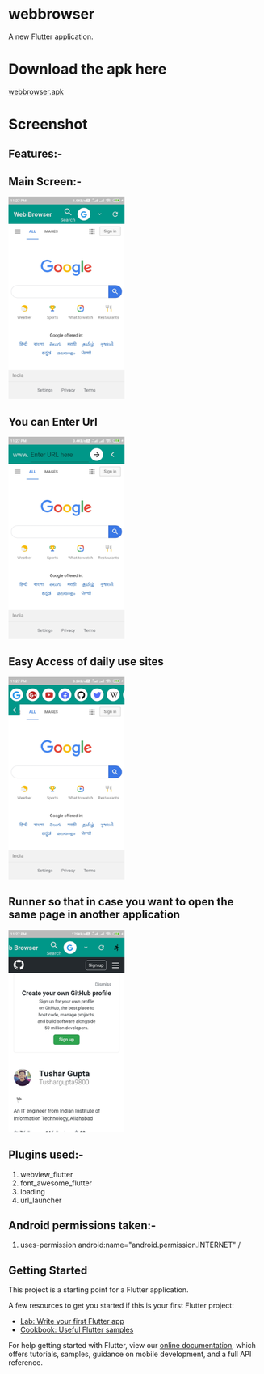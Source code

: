 # webbrowser

A new Flutter application.


# Download the apk here

[webbrowser.apk](https://github.com/Tushargupta9800/web_browser_flutter_complete_apk/blob/master/webbrowser.apk)

# Screenshot
## Features:-
## Main Screen:-
<img src="https://github.com/Tushargupta9800/web_browser_flutter_complete_apk/blob/master/Screenshot/Screenshot1.jpg" width="230" height="400"/>

## You can Enter Url
<img src="https://github.com/Tushargupta9800/web_browser_flutter_complete_apk/blob/master/Screenshot/Screenshot2.jpg" width="230" height="400"/>

## Easy Access of daily use sites
<img src="https://github.com/Tushargupta9800/web_browser_flutter_complete_apk/blob/master/Screenshot/Screenshot3.jpg" width="230" height="400"/>

## Runner so that in case you want to open the same page in another application 
<img src="https://github.com/Tushargupta9800/web_browser_flutter_complete_apk/blob/master/Screenshot/Screenshot4.jpg" width="230" height="400"/>

## Plugins used:-
1) webview_flutter
2) font_awesome_flutter
3) loading
4) url_launcher

## Android permissions taken:-
1) uses-permission android:name="android.permission.INTERNET" /

## Getting Started

This project is a starting point for a Flutter application.

A few resources to get you started if this is your first Flutter project:

- [Lab: Write your first Flutter app](https://flutter.dev/docs/get-started/codelab)
- [Cookbook: Useful Flutter samples](https://flutter.dev/docs/cookbook)

For help getting started with Flutter, view our
[online documentation](https://flutter.dev/docs), which offers tutorials,
samples, guidance on mobile development, and a full API reference.
